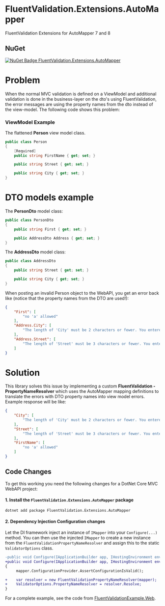 # FluentValidation.Extensions.AutoMapper
FluentValidation Extensions for AutoMapper 7 and 8

## NuGet
[![NuGet Badge FluentValidation.Extensions.AutoMapper](https://buildstats.info/nuget/FluentValidationExtensions.AutoMapper)](https://www.nuget.org/packages/FluentValidationExtensions.AutoMapper)

# Problem

When the normal MVC validation is defined on a ViewModel and additional validation is done in the business-layer on the dto's using FluentValidation, the error messages are using the property names from the dto instead of the view-model.
The following code shows this problem:

### ViewModel Example
The flattened **Person** view model class.

``` c#
public class Person
{
    [Required]
    public string FirstName { get; set; }

    public string Street { get; set; }

    public string City { get; set; }
}
```


# DTO models example

The **PersonDto** model class:
``` c#
public class PersonDto
{
    public string First { get; set; }

    public AddressDto Address { get; set; }
}
```

The **AddressDto** model class:
``` c#
public class AddressDto
{
    public string Street { get; set; }

    public string City { get; set; }
}
```

When posting an invalid Person object to the WebAPI, you get an error back like (notice that the property names from the DTO are used!):
``` json
{
    "First": [
        "no 'a' allowed"
    ],
    "Address.City": [
        "The length of 'City' must be 2 characters or fewer. You entered 3 characters."
    ],
    "Address.Street": [
        "The length of 'Street' must be 3 characters or fewer. You entered 4 characters."
    ]
}
```

# Solution
This library solves this issue by implementing a custom **FluentValidation - PropertyNameResolver** which uses the AutoMapper mapping definitions to translate the errors with DTO property names into view model errors.
Example response will be like:
``` json
{
    "City": [
        "The length of 'City' must be 2 characters or fewer. You entered 3 characters."
    ],
    "Street": [
        "The length of 'Street' must be 3 characters or fewer. You entered 4 characters."
    ],
    "FirstName": [
        "no 'a' allowed"
    ]
}
```

## Code Changes
To get this working you need the following changes for a DotNet Core MVC WebAPI project:


#### 1. Install the `FluentValidation.Extensions.AutoMapper` package
``` cmd
dotnet add package FluentValidation.Extensions.AutoMapper
```

#### 2. Dependency Injection Configuration changes

Let the DI framework inject an instance of `IMapper` into your `Configure(...)` method.
You can then use the injected `IMapper` to create a new instance from the `FluentValidationPropertyNameResolver` and assign this to the static `ValidatorOptions` class.

``` diff
-public void Configure(IApplicationBuilder app, IHostingEnvironment env)
+public void Configure(IApplicationBuilder app, IHostingEnvironment env, IMapper mapper)
{
     mapper.ConfigurationProvider.AssertConfigurationIsValid();

+    var resolver = new FluentValidationPropertyNameResolver(mapper);
+    ValidatorOptions.PropertyNameResolver = resolver.Resolve;
}
```

For a complete example, see the code from [FluentValidationExample.Web](https://github.com/StefH/FluentValidation.Extensions.AutoMapper/tree/master/examples/FluentValidationExample.Web).